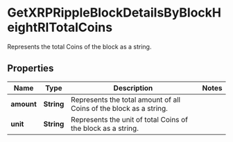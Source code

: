 

# GetXRPRippleBlockDetailsByBlockHeightRITotalCoins

Represents the total Coins of the block as a string.

## Properties

| Name | Type | Description | Notes |
|------------ | ------------- | ------------- | -------------|
|**amount** | **String** | Represents the total amount of all Coins of the block as a string. |  |
|**unit** | **String** | Represents the unit of total Coins of the block as a string. |  |



